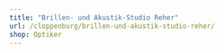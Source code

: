 ```yaml
---
title: "Brillen- und Akustik-Studio Reher"
url: /cloppenburg/brillen-und-akustik-studio-reher/
shop: Optiker
---
```

